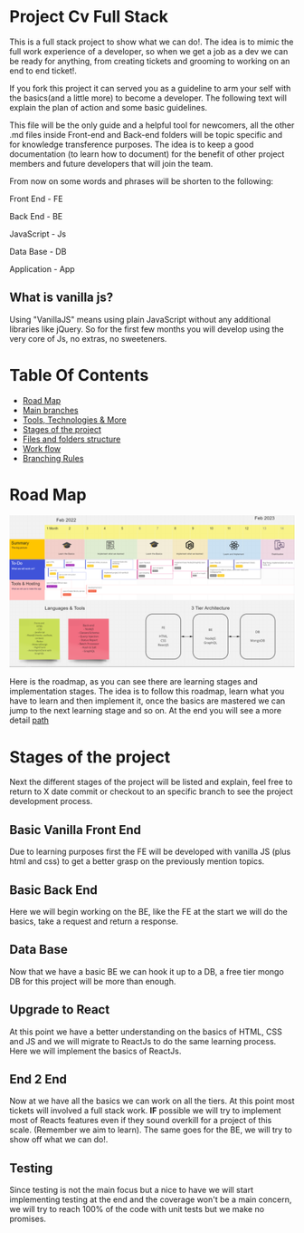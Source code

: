 # Project Cv Full Stack

This is a full stack project to show what we can do!. The idea is to mimic the full work experience of a developer, so when we get a job as a dev we can be ready for anything, from creating tickets and grooming to working on an end to end ticket!.

If you fork this project it can served you as a guideline to arm your self with the basics(and a little more) to become a developer. The following text will explain the plan of action and some basic guidelines.

This file will be the only guide and a helpful tool for newcomers, all the other .md files inside Front-end and Back-end folders will be topic specific and for knowledge transference purposes. The idea is to keep a good documentation (to learn how to document) for the benefit of other project members and future developers that will join the team.

From now on some words and phrases will be shorten to the following:

Front End - FE

Back End - BE

JavaScript - Js

Data Base - DB

Application - App

## What is vanilla js?

Using "VanillaJS" means using plain JavaScript without any additional libraries like jQuery. So for the first few months you will develop using the very core of Js, no extras, no sweeteners.

# Table Of Contents

- [Road Map](#road-map)
- [Main branches](./technologies-and-more.md#tools-technologies-and-more.md#main-branches)
- [Tools, Technologies & More](./technologies-and-more.md#tools-technologies-and-more)
- [Stages of the project](#stages-of-the-project)
- [Files and folders structure](./technologies-and-more.md#tools-technologies-and-more)
- [Work flow](./technologies-and-more.md#work-flow)
- [Branching Rules](./technologies-and-more.md#branching-rules)

# Road Map

![Road Map](/roadmap.PNG?raw=true)

Here is the roadmap, as you can see there are learning stages and implementation stages. The idea is to follow this roadmap, learn what you have to learn and then implement it, once the basics are mastered we can jump to the next learning stage and so on.
At the end you will see a more detail [path](#month-to-month-work)

# Stages of the project

Next the different stages of the project will be listed and explain, feel free to return to X date commit or checkout to an specific branch to see the project development process.

## Basic Vanilla Front End

Due to learning purposes first the FE will be developed with vanilla JS (plus html and css) to get a better grasp on the previously mention topics.

## Basic Back End

Here we will begin working on the BE, like the FE at the start we will do the basics, take a request and return a response.

## Data Base

Now that we have a basic BE we can hook it up to a DB, a free tier mongo DB for this project will be more than enough.

## Upgrade to React

At this point we have a better understanding on the basics of HTML, CSS and JS and we will migrate to ReactJs to do the same learning process. Here we will implement the basics of ReactJs.

## End 2 End

Now at we have all the basics we can work on all the tiers. At this point most tickets will involved a full stack work. **IF** possible we will try to implement most of Reacts features even if they sound overkill for a project of this scale. (Remember we aim to learn). The same goes for the BE, we will try to show off what we can do!.

## Testing

Since testing is not the main focus but a nice to have we will start implementing testing at the end and the coverage won't be a main concern, we will try to reach 100% of the code with unit tests but we make no promises.
